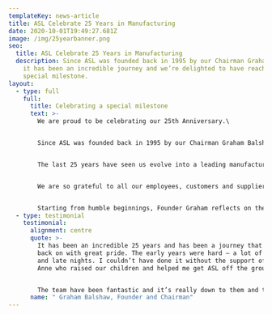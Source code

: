 ```yaml
---
templateKey: news-article
title: ASL Celebrate 25 Years in Manufacturing
date: 2020-10-01T19:49:27.681Z
image: /img/25yearbanner.png
seo:
  title: ASL Celebrate 25 Years in Manufacturing
  description: Since ASL was founded back in 1995 by our Chairman Graham Balshaw,
    it has been an incredible journey and we’re delighted to have reached this
    special milestone.
layout:
  - type: full
    full:
      title: Celebrating a special milestone
      text: >-
        We are proud to be celebrating our 25th Anniversary.\


        Since ASL was founded back in 1995 by our Chairman Graham Balshaw, it has been an incredible journey and we’re delighted to have reached this special milestone.\


        The last 25 years have seen us evolve into a leading manufacturer with 70 staff and world class customers including Ford, Rolls Royce and Siemens.\


        We are so grateful to all our employees, customers and suppliers who have helped us reach this anniversary and we look forward to many more years ahead.\


        Starting from humble beginnings, Founder Graham reflects on the journey;
  - type: testimonial
    testimonial:
      alignment: centre
      quote: >-
        It has been an incredible 25 years and has been a journey that I look
        back on with great pride. The early years were hard – a lot of long days
        and late nights. I couldn’t have done it without the support of my wife
        Anne who raised our children and helped me get ASL off the ground.


        The team have been fantastic and it’s really down to them and their loyalty that ASL has made it this far. This year has been extremely rewarding for me as not only have we reached 25 years, but I also recently passed the ownership of ASL down to my three children, Gareth, Sophie and Oliver. I’m so pleased to keep the company in the family and look forward to hopefully seeing ASL continue on a journey of growth and success
      name: " Graham Balshaw, Founder and Chairman"
---
```

